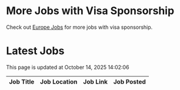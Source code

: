 # More Jobs with Visa Sponsorship

Check out [Europe Jobs](https://github.com/sureshparimi/europejobs#latest-jobs) for more jobs with visa sponsorship.

# Latest Jobs

This page is updated at October 14, 2025 14:02:06

| Job Title | Job Location | Job Link | Job Posted |
| --- | --- | --- | --- |
